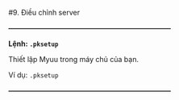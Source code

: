 #9. Điều chỉnh server

~~**———————————————————————**~~

__Lệnh: ``.pksetup``__

Thiết lập Myuu trong máy chủ của bạn.

Ví dụ: ``.pksetup``

~~**———————————————————————**~~

